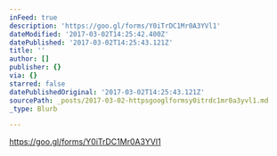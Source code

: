 ```yaml
---
inFeed: true
description: 'https://goo.gl/forms/Y0iTrDC1Mr0A3YVl1'
dateModified: '2017-03-02T14:25:42.400Z'
datePublished: '2017-03-02T14:25:43.121Z'
title: ''
author: []
publisher: {}
via: {}
starred: false
datePublishedOriginal: '2017-03-02T14:25:43.121Z'
sourcePath: _posts/2017-03-02-httpsgooglformsy0itrdc1mr0a3yvl1.md
_type: Blurb

---
```

https://goo.gl/forms/Y0iTrDC1Mr0A3YVl1